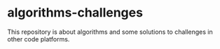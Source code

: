 # algorithms-challenges
This repository is about algorithms and some solutions to challenges in other code platforms. 
